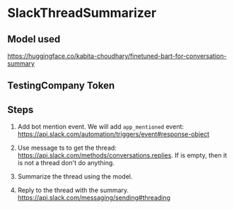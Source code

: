 # SlackThreadSummarizer

## Model used

<https://huggingface.co/kabita-choudhary/finetuned-bart-for-conversation-summary>

## TestingCompany Token


## Steps

1. Add bot mention event. We will add `app_mentioned` event: <https://api.slack.com/automation/triggers/event#response-object>

2. Use message ts to get the thread: <https://api.slack.com/methods/conversations.replies>. If is empty, then it is not a thread don't do anything.

3. Summarize the thread using the model.

4. Reply to the thread with the summary. <https://api.slack.com/messaging/sending#threading>

